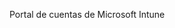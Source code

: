 <Token xmlns:xlink="http://www.w3.org/1999/xlink">Portal de cuentas de Microsoft Intune</Token>

<!--HONumber=Jun16_HO4-->


